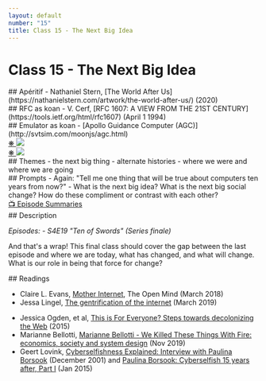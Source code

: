 ```yaml
---
layout: default
number: "15"
title: Class 15 - The Next Big Idea
---
```


# Class 15 - The Next Big Idea

<div class="aperitifs" markdown="1">
## Apéritif
- Nathaniel Stern, [The World After Us](https://nathanielstern.com/artwork/the-world-after-us/) (2020)
</div>

<div class="rfc" markdown="1">
## RFC as koan
- V. Cerf, [RFC 1607: A VIEW FROM THE 21ST CENTURY](https://tools.ietf.org/html/rfc1607) (April 1 1994)
</div>

<div class="emulation" markdown="1">
## Emulator as koan
- [Apollo Guidance Computer (AGC)](http://svtsim.com/moonjs/agc.html)
</div>

<div class="img" markdown="1">
<span class="imgRef"><a href="https://archive.org/details/BYTE_Vol_15-06_1990-06_Windows_3.0/page/n117/mode/2up"> &#x274B; </a></span>
<img src="{{ site.baseurl }}/assets/img/byte10.jpg">
</div>

<div class="img2" markdown="1">
<!-- <span class="imgRef"><a href="https://archive.org/details/BYTE_Vol_15-06_1990-06_Windows_3.0/page/n193/mode/2up"> &#x274B; </a></span>
<img src="{{ site.baseurl }}/assets/img/byte13.jpg"> -->
<span class="imgRef"><a href="https://archive.org/details/BYTE_Vol_15-06_1990-06_Windows_3.0/page/n193/mode/2up"> &#x274B; </a></span>
<img src="{{ site.baseurl }}/assets/img/byte14.jpg">
</div>

<div class="themes" markdown="1">
## Themes
- the next big thing
- alternate histories
- where we were and where we are going
</div>


<div class="prompts" markdown="1">
## Prompts  
- Again: "Tell me one thing that will be true about computers ten years from now?" 
- What is the next big idea? What is the next big social change? How do these compliment or contrast with each other?
</div>

<div class="description" markdown="1">
<div class="summaries" markdown="1"><a target="" href="https://en.wikipedia.org/wiki/List_of_Halt_and_Catch_Fire_episodes">📺 Episode Summaries</a>
</div>
## Description

*Episodes: - S4E19 "Ten of Swords" (Series finale)*

And that's a wrap! This final class should cover the gap between the last episode and where we are today, what has changed, and what will change. What is our role in being that force for change?

</div>

<div class="readings" markdown="1">
## Readings

- Claire L. Evans, [Mother Internet](https://www.youtube.com/watch?v=-L7LNtxN_t4), The Open Mind (March 2018)
- Jessa Lingel, [The gentrification of the internet](https://culturedigitally.org/2019/03/the-gentrification-of-the-internet/) (March 2019)
<!-- - Jessa Lingel, [The case for many Internets](https://journals.sagepub.com/doi/full/10.1177/2057047316681573) (Nov 2016) -->
- Jessica Ogden, et al, [This is For Everyone? Steps towards decolonizing the Web](https://eprints.soton.ac.uk/397709/1/jogden_decolonising_web.pdf) (2015)
- Marianne Bellotti, [Marianne Bellotti - We Killed These Things With Fire: economics, society and system design](https://vimeo.com/371707636) (Nov 2019)
- Geert Lovink, [Cyberselfishness Explained: Interview with Paulina Borsook](https://www.nettime.org/Lists-Archives/nettime-l-0203/msg00154.html) (December 2001) and [Paulina Borsook: Cyberselfish 15 years after, Part I](https://networkcultures.org/blog/2015/01/29/paulina-borsook-cyberselfish-15-years-after-part-1/) (Jan 2015)
</div>

